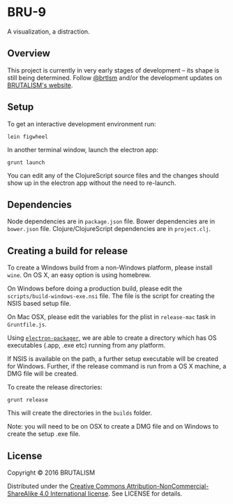 # BRU-9

A visualization, a distraction.

## Overview

This project is currently in very early stages of development – its shape is
still being determined. Follow [@brtlsm](https://twitter.com/brtlsm) and/or the
development updates on [BRUTALISM's website](http://brutalism.rs).

## Setup

To get an interactive development environment run:

    lein figwheel

In another terminal window, launch the electron app:

    grunt launch

You can edit any of the ClojureScript source files and the changes should show
up in the electron app without the need to re-launch.

## Dependencies

Node dependencies are in `package.json` file. Bower dependencies are in
`bower.json` file. Clojure/ClojureScript dependencies are in `project.clj`.

## Creating a build for release

To create a Windows build from a non-Windows platform, please install `wine`. On
OS X, an easy option is using homebrew.

On Windows before doing a production build, please edit the
`scripts/build-windows-exe.nsi` file. The file is the script for creating the
NSIS based setup file.

On Mac OSX, please edit the variables for the plist in `release-mac` task in
`Gruntfile.js`.

Using [`electron-packager`](https://github.com/maxogden/electron-packager), we
are able to create a directory which has OS executables (.app, .exe etc) running
from any platform.

If NSIS is available on the path, a further setup executable will be created for
Windows. Further, if the release command is run from a OS X machine, a DMG file
will be created.

To create the release directories:

    grunt release

This will create the directories in the `builds` folder.

Note: you will need to be on OSX to create a DMG file and on Windows to create
the setup .exe file.

## License

Copyright © 2016 BRUTALISM

Distributed under the [Creative Commons Attribution-NonCommercial-ShareAlike 4.0
International license](http://creativecommons.org/licenses/by-nc-sa/4.0/).
See LICENSE for details.
